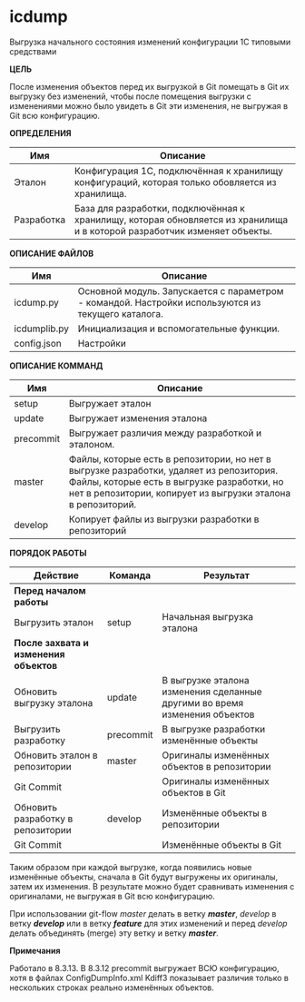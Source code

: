 # icdump

Выгрузка начального состояния изменений конфигурации 1С типовыми средствами 

**ЦЕЛЬ**

После изменения объектов перед их выгрузкой в Git помещать в Git их выгрузку без изменений, чтобы после помещения выгрузки с изменениями можно было увидеть в Git эти изменения, не выгружая в Git всю конфигурацию.
        
**ОПРЕДЕЛЕНИЯ**

|Имя|Описание|
|---|---|
|Эталон|Конфигурация 1С, подключённая к хранилищу конфигураций, которая только обовляется из хранилища.|
|Разработка|База для разработки, подключённая к хранилищу, которая обновляется из хранилища и в которой разработчик изменяет объекты.|

**ОПИСАНИЕ ФАЙЛОВ**

| Имя          | Описание                                                     |
| ------------ | ------------------------------------------------------------ |
| icdump.py    | Основной модуль. Запускается с параметром - командой. Настройки  используются из текущего каталога. |
| icdumplib.py | Инициализация и вспомогательные функции.                     |
| config.json  | Настройки                                                    |

**ОПИСАНИЕ КОММАНД**

|Имя|Описание|
|---|---|
|setup|Выгружает эталон |
|update|Выгружает изменения эталона|
|precommit|Выгружает различия между разработкой и эталоном. <br />|
|master|Файлы, которые есть в репозитории, но нет в выгрузке разработки, удаляет из репозитория.<br />Файлы, которые есть в выгрузке разработки, но нет в репозитории, копирует из выгрузки эталона в репозиторий.|
|develop|Копирует файлы из выгрузки разработки в репозиторий|

**ПОРЯДОК РАБОТЫ**

|Действие|Команда|Результат|
|---|---|---|
|**Перед началом работы**|||
| Выгрузить эталон|setup|Начальная выгрузка эталона|
|**После захвата и изменения объектов**|||
|Обновить выгрузку эталона|update|В выгрузке эталона изменения сделанные другими во время изменения объектов|
|Выгрузить разработку|precommit|В выгрузке разработки изменённые объекты|
|Обновить эталон в репозитории|master|Оригиналы изменённых объектов в репозитории|
|Git Commit||Оригиналы изменённых объектов в Git|
|Обновить разработку в репозитории|develop|Изменённые объекты в репозитории|
|Git Commit||Изменённые объекты в Git|

Таким образом при каждой выгрузке, когда появились новые изменённые объекты, сначала в Git будут выгружены их оригиналы, затем их изменения. В результате можно будет сравнивать изменения с оригиналами, не выгружая в Git всю конфигурацию.

При использовании git-flow *master* делать в ветку ***master***, *develop* в ветку ***develop*** или в ветку ***feature*** для этих изменений и перед *develop* делать объединять (merge) эту ветку и ветку ***master***.

**Примечания**

Работало в 8.3.13. В 8.3.12 precommit выгружает ВСЮ конфигурацию, хотя в файлах ConfigDumpInfo.xml Kdiff3 показывает различия только в нескольких строках реально изменённых объектов.
